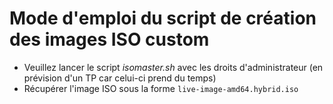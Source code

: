 # Mode d'emploi du script de création des images ISO custom

- Veuillez lancer le script *isomaster.sh* avec les droits d'administrateur (en prévision d'un TP car celui-ci prend du temps)
- Récupérer l'image ISO sous la forme `live-image-amd64.hybrid.iso`
